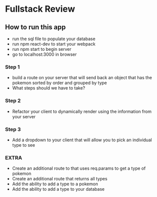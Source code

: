 # Fullstack Review

## How to run this app

- run the sql file to populate your database
- run npm react-dev to start your webpack
- run npm start to begin server
- go to localhost:3000 in browser

### Step 1
- build a route on your server that will send back an object that has the pokemon sorted by order and grouped by type
- What steps should we have to take?

### Step 2
- Refactor your client to dynamically render using the information from your server

### Step 3
- Add a dropdown to your client that will allow you to pick an individual type to see

### EXTRA
- Create an additional route to that uses req.params to get a type of pokemon
- Create an additional route that returns all types
- Add the ability to add a type to a pokemon
- Add the ability to add a type to your database

